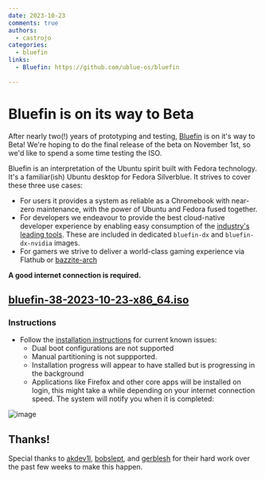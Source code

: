```yaml
---
date: 2023-10-23
comments: true
authors: 
  - castrojo
categories:
  - bluefin
links:
  - Bluefin: https://github.com/ublue-os/bluefin
  
---
```


# Bluefin is on its way to Beta

After nearly two(!) years of prototyping and testing, [Bluefin](/images/bluefin) is on it's way to Beta! We're hoping to do the final release of the beta on November 1st, so we'd like to spend a some time testing the ISO. 

Bluefin is an interpretation of the Ubuntu spirit built with Fedora technology. It's a familiar(ish) Ubuntu desktop for Fedora Silverblue. It strives to cover these three use cases:

- For users it provides a system as reliable as a Chromebook with near-zero maintenance, with the power of Ubuntu and Fedora fused together.
- For developers we endeavour to provide the best cloud-native developer experience by enabling easy consumption of the [industry's leading tools](https://landscape.cncf.io/card-mode?sort=stars). These are included in dedicated `bluefin-dx` and `bluefin-dx-nvidia` images.
- For gamers we strive to deliver a world-class gaming experience via Flathub or [bazzite-arch](https://github.com/ublue-os/bazzite-arch)
 
**A good internet connection is required.**

## [bluefin-38-2023-10-23-x86_64.iso](https://ublue.download/bluefin-38-2023-10-23-x86_64-rc.iso)

### Instructions

- Follow the [installation instructions](/installation/) for current known issues:
  - Dual boot configurations are not supported
  - Manual partitioning is not suppported.
  - Installation progress will appear to have stalled but is progressing in the background 
  - Applications like Firefox and other core apps will be installed on login, this might take a while depending on your internet connection speed. The system will notify you when it is completed:

![image](https://github.com/ublue-os/bluefin/assets/1264109/6611b898-e8f0-46b0-ab0e-ddf8b5709c42)

## Thanks!

Special thanks to [akdev1l](https://github.com/akdev1l/), [bobslept](https://github.com/bobslept), and [gerblesh](https://github.com/gerblesh) for their hard work over the past few weeks to make this happen. 
